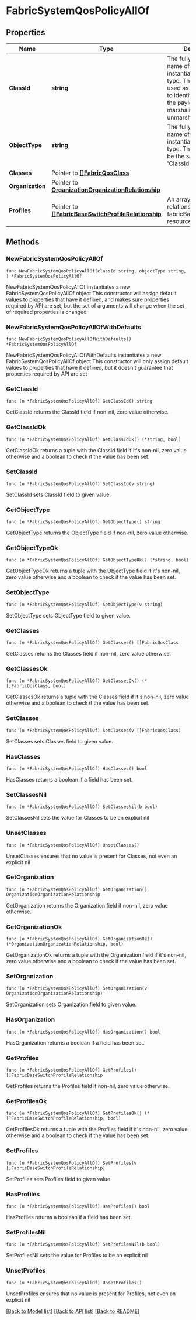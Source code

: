 # FabricSystemQosPolicyAllOf

## Properties

Name | Type | Description | Notes
------------ | ------------- | ------------- | -------------
**ClassId** | **string** | The fully-qualified name of the instantiated, concrete type. This property is used as a discriminator to identify the type of the payload when marshaling and unmarshaling data. | [default to "fabric.SystemQosPolicy"]
**ObjectType** | **string** | The fully-qualified name of the instantiated, concrete type. The value should be the same as the &#39;ClassId&#39; property. | [default to "fabric.SystemQosPolicy"]
**Classes** | Pointer to [**[]FabricQosClass**](FabricQosClass.md) |  | [optional] 
**Organization** | Pointer to [**OrganizationOrganizationRelationship**](OrganizationOrganizationRelationship.md) |  | [optional] 
**Profiles** | Pointer to [**[]FabricBaseSwitchProfileRelationship**](FabricBaseSwitchProfileRelationship.md) | An array of relationships to fabricBaseSwitchProfile resources. | [optional] 

## Methods

### NewFabricSystemQosPolicyAllOf

`func NewFabricSystemQosPolicyAllOf(classId string, objectType string, ) *FabricSystemQosPolicyAllOf`

NewFabricSystemQosPolicyAllOf instantiates a new FabricSystemQosPolicyAllOf object
This constructor will assign default values to properties that have it defined,
and makes sure properties required by API are set, but the set of arguments
will change when the set of required properties is changed

### NewFabricSystemQosPolicyAllOfWithDefaults

`func NewFabricSystemQosPolicyAllOfWithDefaults() *FabricSystemQosPolicyAllOf`

NewFabricSystemQosPolicyAllOfWithDefaults instantiates a new FabricSystemQosPolicyAllOf object
This constructor will only assign default values to properties that have it defined,
but it doesn't guarantee that properties required by API are set

### GetClassId

`func (o *FabricSystemQosPolicyAllOf) GetClassId() string`

GetClassId returns the ClassId field if non-nil, zero value otherwise.

### GetClassIdOk

`func (o *FabricSystemQosPolicyAllOf) GetClassIdOk() (*string, bool)`

GetClassIdOk returns a tuple with the ClassId field if it's non-nil, zero value otherwise
and a boolean to check if the value has been set.

### SetClassId

`func (o *FabricSystemQosPolicyAllOf) SetClassId(v string)`

SetClassId sets ClassId field to given value.


### GetObjectType

`func (o *FabricSystemQosPolicyAllOf) GetObjectType() string`

GetObjectType returns the ObjectType field if non-nil, zero value otherwise.

### GetObjectTypeOk

`func (o *FabricSystemQosPolicyAllOf) GetObjectTypeOk() (*string, bool)`

GetObjectTypeOk returns a tuple with the ObjectType field if it's non-nil, zero value otherwise
and a boolean to check if the value has been set.

### SetObjectType

`func (o *FabricSystemQosPolicyAllOf) SetObjectType(v string)`

SetObjectType sets ObjectType field to given value.


### GetClasses

`func (o *FabricSystemQosPolicyAllOf) GetClasses() []FabricQosClass`

GetClasses returns the Classes field if non-nil, zero value otherwise.

### GetClassesOk

`func (o *FabricSystemQosPolicyAllOf) GetClassesOk() (*[]FabricQosClass, bool)`

GetClassesOk returns a tuple with the Classes field if it's non-nil, zero value otherwise
and a boolean to check if the value has been set.

### SetClasses

`func (o *FabricSystemQosPolicyAllOf) SetClasses(v []FabricQosClass)`

SetClasses sets Classes field to given value.

### HasClasses

`func (o *FabricSystemQosPolicyAllOf) HasClasses() bool`

HasClasses returns a boolean if a field has been set.

### SetClassesNil

`func (o *FabricSystemQosPolicyAllOf) SetClassesNil(b bool)`

 SetClassesNil sets the value for Classes to be an explicit nil

### UnsetClasses
`func (o *FabricSystemQosPolicyAllOf) UnsetClasses()`

UnsetClasses ensures that no value is present for Classes, not even an explicit nil
### GetOrganization

`func (o *FabricSystemQosPolicyAllOf) GetOrganization() OrganizationOrganizationRelationship`

GetOrganization returns the Organization field if non-nil, zero value otherwise.

### GetOrganizationOk

`func (o *FabricSystemQosPolicyAllOf) GetOrganizationOk() (*OrganizationOrganizationRelationship, bool)`

GetOrganizationOk returns a tuple with the Organization field if it's non-nil, zero value otherwise
and a boolean to check if the value has been set.

### SetOrganization

`func (o *FabricSystemQosPolicyAllOf) SetOrganization(v OrganizationOrganizationRelationship)`

SetOrganization sets Organization field to given value.

### HasOrganization

`func (o *FabricSystemQosPolicyAllOf) HasOrganization() bool`

HasOrganization returns a boolean if a field has been set.

### GetProfiles

`func (o *FabricSystemQosPolicyAllOf) GetProfiles() []FabricBaseSwitchProfileRelationship`

GetProfiles returns the Profiles field if non-nil, zero value otherwise.

### GetProfilesOk

`func (o *FabricSystemQosPolicyAllOf) GetProfilesOk() (*[]FabricBaseSwitchProfileRelationship, bool)`

GetProfilesOk returns a tuple with the Profiles field if it's non-nil, zero value otherwise
and a boolean to check if the value has been set.

### SetProfiles

`func (o *FabricSystemQosPolicyAllOf) SetProfiles(v []FabricBaseSwitchProfileRelationship)`

SetProfiles sets Profiles field to given value.

### HasProfiles

`func (o *FabricSystemQosPolicyAllOf) HasProfiles() bool`

HasProfiles returns a boolean if a field has been set.

### SetProfilesNil

`func (o *FabricSystemQosPolicyAllOf) SetProfilesNil(b bool)`

 SetProfilesNil sets the value for Profiles to be an explicit nil

### UnsetProfiles
`func (o *FabricSystemQosPolicyAllOf) UnsetProfiles()`

UnsetProfiles ensures that no value is present for Profiles, not even an explicit nil

[[Back to Model list]](../README.md#documentation-for-models) [[Back to API list]](../README.md#documentation-for-api-endpoints) [[Back to README]](../README.md)


